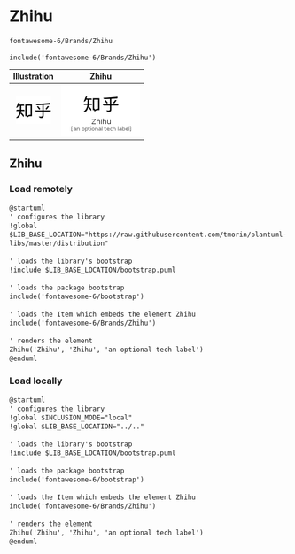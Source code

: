 # Zhihu


```text
fontawesome-6/Brands/Zhihu
```

```text
include('fontawesome-6/Brands/Zhihu')
```



| Illustration | Zhihu |
| :---: | :---: |
| ![illustration for Illustration](../../fontawesome-6/Brands/Zhihu.png) | ![illustration for Zhihu](../../fontawesome-6/Brands/Zhihu.Local.png) |




## Zhihu

### Load remotely
```plantuml
@startuml
' configures the library
!global $LIB_BASE_LOCATION="https://raw.githubusercontent.com/tmorin/plantuml-libs/master/distribution"

' loads the library's bootstrap
!include $LIB_BASE_LOCATION/bootstrap.puml

' loads the package bootstrap
include('fontawesome-6/bootstrap')

' loads the Item which embeds the element Zhihu
include('fontawesome-6/Brands/Zhihu')

' renders the element
Zhihu('Zhihu', 'Zhihu', 'an optional tech label')
@enduml
```

### Load locally
```plantuml
@startuml
' configures the library
!global $INCLUSION_MODE="local"
!global $LIB_BASE_LOCATION="../.."

' loads the library's bootstrap
!include $LIB_BASE_LOCATION/bootstrap.puml

' loads the package bootstrap
include('fontawesome-6/bootstrap')

' loads the Item which embeds the element Zhihu
include('fontawesome-6/Brands/Zhihu')

' renders the element
Zhihu('Zhihu', 'Zhihu', 'an optional tech label')
@enduml
```


